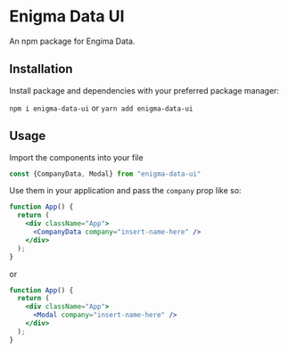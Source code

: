 # Enigma Data UI

An npm package for Engima Data.

## Installation

Install package and dependencies with your preferred package manager:

`npm i enigma-data-ui`
or
`yarn add enigma-data-ui`

## Usage

Import the components into your file

```jsx
const {CompanyData, Modal} from "enigma-data-ui"
```

Use them in your application and pass the `company` prop like so:

```jsx
function App() {
  return (
    <div className="App">
      <CompanyData company="insert-name-here" />
    </div>
  );
}
```

or

```jsx
function App() {
  return (
    <div className="App">
      <Modal company="insert-name-here" />
    </div>
  );
}
```
